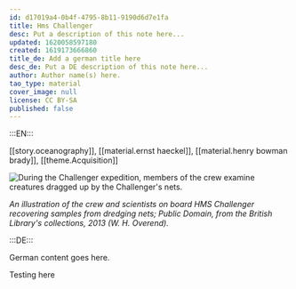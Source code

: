```yaml
---
id: d17019a4-0b4f-4795-8b11-9190d6d7e1fa
title: Hms Challenger
desc: Put a description of this note here...
updated: 1620058597180
created: 1619173666860
title_de: Add a german title here
desc_de: Put a DE description of this note here...
author: Author name(s) here.
tao_type: material
cover_image: null
license: CC BY-SA
published: false
---
```


:::EN:::

[[story.oceanography]], [[material.ernst haeckel]], [[material.henry bowman brady]], [[theme.Acquisition]]

![During the Challenger expedition, members of the crew examine creatures dragged up by the Challenger's nets.](/images/filo/640px-Examining_a_haul_on_board_the_Challenger.jpg)

_An illustration of the crew and scientists on board HMS Challenger recovering samples from dredging nets; Public Domain, from the British Library's collections, 2013 (W. H. Overend)._

:::DE:::

German content goes here.

Testing here
